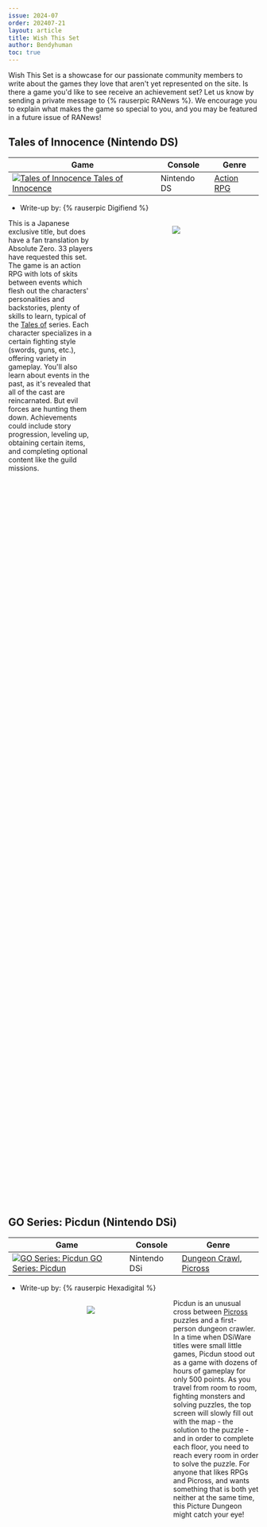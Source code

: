 ```yaml
---
issue: 2024-07
order: 202407-21
layout: article
title: Wish This Set
author: Bendyhuman
toc: true
---
```


Wish This Set is a showcase for our passionate community members to write about the games they love that aren't yet represented on the site. Is there a game you'd like to see receive an achievement set? Let us know by sending a private message to {% rauserpic RANews %}. We encourage you to explain what makes the game so special to you, and you may be featured in a future issue of RANews!

## Tales of Innocence (Nintendo DS)

| Game                                                                                                                                                                                                                                                    | Console     | Genre                                                 |
| ------------------------------------------------------------------------------------------------------------------------------------------------------------------------------------------------------------------------------------------------------- | ----------- | ----------------------------------------------------- |
| <a class="gameicon-link" href="https://retroachievements.org/game/5056" target="_blank" rel="noopener"> <img class="gameicon" src="https://media.retroachievements.org/Images/093192.png" alt="Tales of Innocence"> <span>Tales of Innocence</span></a> | Nintendo DS | [Action RPG](https://retroachievements.org/game/9132) |

* Write-up by: {% rauserpic Digifiend %}

<figure style="text-align:center;float:right;width:50%;height:50%">
<img src="https://media.retroachievements.org/Images/032193.png">
<figcaption></figcaption>
</figure>

This is a Japanese exclusive title, but does have a fan translation by Absolute Zero. 33 players have requested this set. The game is an action RPG with lots of skits between events which flesh out the characters' personalities and backstories, plenty of skills to learn, typical of the [Tales of](https://retroachievements.org/game/9482) series. Each character specializes in a certain fighting style (swords, guns, etc.), offering variety in gameplay. You'll also learn about events in the past, as it's revealed that all of the cast are reincarnated. But evil forces are hunting them down. Achievements could include story progression, leveling up, obtaining certain items, and completing optional content like the guild missions.

<br clear="right"/>

## GO Series: Picdun (Nintendo DSi)

| Game                                                                                                                                                                                                                                                   | Console      | Genre                                                                                                        |
| ------------------------------------------------------------------------------------------------------------------------------------------------------------------------------------------------------------------------------------------------------ | ------------ | ------------------------------------------------------------------------------------------------------------ |
| <a class="gameicon-link" href="https://retroachievements.org/game/26700" target="_blank" rel="noopener"> <img class="gameicon" src="https://media.retroachievements.org/Images/088238.png" alt="GO Series: Picdun"> <span>GO Series: Picdun</span></a> | Nintendo DSi | [Dungeon Crawl](https://retroachievements.org/game/5976), [Picross](https://retroachievements.org/game/4212) |

* Write-up by: {% rauserpic Hexadigital %}

<figure style="text-align:center;float:left;width:50%;height:50%">
<img src="https://cdn.mobygames.com/promos/2957225-picdun-screenshot.jpg">
<figcaption></figcaption>
</figure>

Picdun is an unusual cross between [Picross](https://retroachievements.org/game/4212) puzzles and a first-person dungeon crawler. In a time when DSiWare titles were small little games, Picdun stood out as a game with dozens of hours of gameplay for only 500 points. As you travel from room to room, fighting monsters and solving puzzles, the top screen will slowly fill out with the map - the solution to the puzzle - and in order to complete each floor, you need to reach every room in order to solve the puzzle. For anyone that likes RPGs and Picross, and wants something that is both yet neither at the same time, this Picture Dungeon might catch your eye!

<br clear="left"/>

## Kurohyou: Ryu ga Gotoku Shinshou (PlayStation Portable)

| Game                                                                                                                                                                                                                                                                                 | Console              | Genre                                                       |
| ------------------------------------------------------------------------------------------------------------------------------------------------------------------------------------------------------------------------------------------------------------------------------------ | -------------------- | ----------------------------------------------------------- |
| <a class="gameicon-link" href="https://retroachievements.org/game/18382" target="_blank" rel="noopener"> <img class="gameicon" src="https://media.retroachievements.org/Images/087735.png" alt="Kurohyou: Ryu ga Gotoku Shinshou"> <span>Kurohyou: Ryu ga Gotoku Shinshou</span></a> | PlayStation Portable | [Action-Adventure](https://retroachievements.org/game/2702) |

* Write-up by: {% rauserpic StingX2 %}

<figure style="text-align:center;float:right;width:50%;height:50%">
<img src="https://media.retroachievements.org/Images/054138.png">
<figcaption></figcaption>
</figure>

Are you a fan of [Yakuza](https://retroachievements.org/game/28546)? Well, did you know that two games exist for the PSP that we didn't get here in the West? Today let's talk about Kurohyou: Ryu ga Gotoku Shinsho and why it should get a set. Taking place during the events of Yakuza 4, this game stars a member of the Tojo clan trying to rob the Chinese when he accidentally kills a fellow Tojo clan member. He is then forced by the patriarch to fight for his freedom in Dragon Heat, a tournament over a number of days where he must beat 10 opponents for his own freedom.

The cutscenes are all done in manga style, but the game still has the open world exploration you have come to love in Yakuza. All the staples of Yakuza are here: tons of substories, gambling, Cabaret Club, bowling, and even part time jobs. In every aspect it is a bite sized Yakuza with a ton of meat on the bone to enjoy. The best part is a translation patch does exist for this game, so the hardest part is finding a dev partner to take us back to Japan, will it be you?

<br clear="right"/>

## Dragon Quest IV: Michibikareshi Monotachi (PlayStation)

| Game                                                                                                                                                                                                                                                                                                   | Console     | Genre          |
| ------------------------------------------------------------------------------------------------------------------------------------------------------------------------------------------------------------------------------------------------------------------------------------------------------ | ----------- | -------------- |
| <a class="gameicon-link" href="https://retroachievements.org/game/18478" target="_blank" rel="noopener"> <img class="gameicon" src="https://media.retroachievements.org/Images/000001.png" alt="Dragon Quest IV: Michibikareshi Monotachi"> <span>Dragon Quest IV: Michibikareshi Monotachi</span></a> | PlayStation | Turn-based RPG |

* Write-up by: {% rauserpic sioneus %}

<figure style="text-align:center;float:left;width:50%;height:50%">
<img src="https://gamefaqs.gamespot.com/a/screen/full/0/5/2/50052.jpg">
<figcaption></figcaption>
</figure>

Dragon Quest IV is quite different to its counterparts in the series - being divided into chapters can turn some players away from experiencing it out of fear of repeatedly having to grind characters over and over from level 1 or being stuck with a character they dislike. But those who've played any version of this game will agree on one thing: this is one of the best entries in the series.

The cast, the dungeons, and the story progression are perfectly executed, all the while striking a good balance in difficulty. Currently on the website, RA users can experience the [Dragon Warrior IV](https://retroachievements.org/game/4612) set, a game that has stood the test of time despite its limitations as an NES game, and the [Dragon Quest IV: Chapters of the Chosen](https://retroachievements.org/game/9770) set, the DS remake of this game where you can attempt the extra dungeon or seek out to complete the "Big Book of Beasts". As such, one more forgotten version of this game remains without a set, the PlayStation 1 version that came out exclusively in Japan in 2001.

This version remains untranslated, which can be a big drawback to a lot of players, but it's possibly the best version of this game, boasting the PS1 charming visuals as well as quality-of-life improvements over the NES version and many new additions, without the ever-slightly uncomfortable experience of playing a dual-screen game outside of a DS. It'd be great to have a set of this game to give people the opportunity of reliving Dragon Quest IV once more.

<br clear="left"/>

## Sprung: A Game Where Everyone Scores \| Sprung: The Dating Game (Nintendo DS)

| Game                                                                                                                                                                                                                                                                                                                                               | Console     | Genre                                                        |
| -------------------------------------------------------------------------------------------------------------------------------------------------------------------------------------------------------------------------------------------------------------------------------------------------------------------------------------------------- | ----------- | ------------------------------------------------------------ |
| <a class="gameicon-link" href="https://retroachievements.org/game/20416" target="_blank" rel="noopener"> <img class="gameicon" src="https://media.retroachievements.org/Images/061449.png" alt="Sprung: A Game Where Everyone Scores \| Sprung: The Dating Game"> <span>Sprung: A Game Where Everyone Scores \| Sprung: The Dating Game</span></a> | Nintendo DS | [Dating Simulation](https://retroachievements.org/game/2205) |

* Write-up by: {% rauserpic scatter %}

<figure style="text-align:center;float:right;width:50%;height:50%">
<img src="https://media.retroachievements.org/Images/061448.png">
<figcaption></figcaption>
</figure>

I feel like we as a community have forgotten how weirdly adult Nintendo's marketing was for a time. It's difficult to imagine a company with a brand image as squeaky-clean as Nintendo's putting out [a magazine ad claiming their console was so distracting you'd leave a woman tied to the bed](https://www.timeextension.com/features/flashback-when-nintendo-was-forced-to-pull-its-offensive-game-boy-advert), but that was what we were contending with. Right at the tail end of the trend, the big marketing push for the Nintendo DS was "touching is good"; we can only be thankful there was only one touch screen on the thing, because merging that with "two is better than one" might have landed Nintendo in PR hot water so bad we never would have seen the Wii. One of the DS launch titles that coincided with this campaign was Sprung: A Game Where Everyone Scores. Subtle.

For its part, Sprung is a very bad game. The main story plays out similarly to a visual novel, where the player must navigate tough conversations with options such as "You have the most beautiful eyes" or "Wow, are those real?" You also collect items like jewelry and candy that you must use to steer the conversation toward a favorable outcome. Think [Phoenix Wright](https://retroachievements.org/game/1060), but for hooking up. Set developers will have to ensure not to include the two items that have inventory slots but are totally unobtainable within the game. So that's about the level of polish we're dealing with.

This game has largely been lost to time - for good reason - but you wouldn't believe that from its magazine ad print run. For a solid few months, multiple pages of Nintendo Power were dedicated solely to this game, along with titles like [Feel the Magic XY/XX](https://retroachievements.org/game/9524) (known more tastefully in Europe as "Project Rub"). It's fascinating to remember the DS as such a mature console and I think more people should know about this weird piece of history.

<br clear="right"/>

## I Spy Challenger! (Game Boy Advance)

| Game                                                                                                                                                                                                                                                  | Console          | Genre                                                |
| ----------------------------------------------------------------------------------------------------------------------------------------------------------------------------------------------------------------------------------------------------- | ---------------- | ---------------------------------------------------- |
| <a class="gameicon-link" href="https://retroachievements.org/game/6947" target="_blank" rel="noopener"> <img class="gameicon" src="https://media.retroachievements.org/Images/087778.png" alt="I Spy Challenger!"> <span>I Spy Challenger!</span></a> | Game Boy Advance | [Minigames](https://retroachievements.org/game/4573) |

* Write-up by: {% rauserpic MeloDeathAtmoBlack %}

I grew up being well familiar with the I Spy series of puzzle books. You wouldn't know it, given how bad I am at finding things nowadays, but that's beside the point. I didn't expect the GBA version of the game to be anything more than just a few more dioramas of random junk haphazardly scattered about. And yet I forgot how cathartic it can be to work through these, made just the more sweeter in this game where each item does a silly animation when discovered. It's simple, but it's also charming and joyful.

But that's just one part of the game. The developers took the concept of item finding and pattern recognition and spread it into three more game modes, each one distinct enough to be its own fulfilling experience. The least of these is essentially an object version of a word search, where you'll be given a sequence of objects and need to find it in a grid. Admittedly it's not particularly enjoyable, but the other two make up for it. These are puzzle games in stages where you'll need to sort out objects based on patterns that change each round. In one of them, the catch is that you're not told what the groups are. You'll see the groups divided into rings, and the screen will quickly autoscroll horizontally, looping from one end to the other, and you'll need to figure out based on what items are in what ring where to drop your current item. One group could be numbers, but that could be a child's counting block or a dice or domino. As early as the third round, these items aren't always immediately distinct. The last one is my favorite, in which you'll be given an example of the match you're supposed to make - for example, items that start with a given letter - but instead the game is an arcade-style puzzler where you fire it into a moving row of items as they're slowly pushed towards the edge of the screen. Match and both items are eliminated; miss and it remains and must be cleared again. Trying to spy what you need to hit while also lining up your shot adds just enough tension to keep this mode engaging.

All considered, the game is short, simple, and easy, yet I can't stress enough how this is an unironically enjoyable gameplay loop regardless. There's enough room for challenges to add to a potential achievement set, yet most players here won't have much difficulty with them regardless. And sometimes, having a simple set to knock out between tougher crusades is exactly what we want, and I Spy Challenger puts enough of its own spin that it stands out with other puzzle games and minigame collections of its kind. This is one I come back to every so often, and I'd hope to see others enjoy it as well.

## Dragon Slayer: The Legend of Heroes II (PC Engine CD/TurboGrafx-CD)

| Game                                                                                                                                                                                                                                                                                             | Console                    | Genre                                                     |
| ------------------------------------------------------------------------------------------------------------------------------------------------------------------------------------------------------------------------------------------------------------------------------------------------ | -------------------------- | --------------------------------------------------------- |
| <a class="gameicon-link" href="https://retroachievements.org/game/10197" target="_blank" rel="noopener"> <img class="gameicon" src="https://media.retroachievements.org/Images/019777.png" alt="Dragon Slayer: The Legend of Heroes II"> <span>Dragon Slayer: The Legend of Heroes II</span></a> | PC Engine CD/TurboGrafx-CD | [Turn-based RPG](https://retroachievements.org/game/5663) |

* Write-up by: {% rauserpic ladynadiad %}

<figure style="text-align:center;float:right;width:50%;height:50%">
<img src="https://media.retroachievements.org/Images/019776.png">
<figcaption></figcaption>
</figure>

Legend of Heroes is a very solid turn-based RPG series, and with the recent release of a set for the [first game](https://retroachievements.org/game/12889), it would be nice to see someone tackle the second, though there are definitely some hurdles that are actually doable to work around. One of the biggest is the lack of translation; however, GameFAQs does have a full game walkthrough. Even if whatever dev tackles this has limited Japanese skill, it would be pretty doable to make a set. There's a guide, the game mechanics are straightforward, and [Falcom](https://retroachievements.org/game/8454) games tend to have nice memory - the first game's memory was very easy to work with. The game has nice art and music and should be fun to play. It has everything that makes it very doable to make a nice set that players will enjoy.

<br clear="right"/>

## Metal Gear Solid: Digital Graphic Novel (PlayStation Portable)

| Game                                                                                                                                                                                                                                                                                               | Console              | Genre                                                                                                             |
| -------------------------------------------------------------------------------------------------------------------------------------------------------------------------------------------------------------------------------------------------------------------------------------------------- | -------------------- | ----------------------------------------------------------------------------------------------------------------- |
| <a class="gameicon-link" href="https://retroachievements.org/game/20421" target="_blank" rel="noopener"> <img class="gameicon" src="https://media.retroachievements.org/Images/090766.png" alt="Metal Gear Solid: Digital Graphic Novel"> <span>Metal Gear Solid: Digital Graphic Novel</span></a> | PlayStation Portable | [Visual Novel](https://retroachievements.org/game/6341), [Hidden Object](https://retroachievements.org/game/9749) |

* Write-up by: {% rauserpic s0uth %}

<figure style="text-align:center;float:left;width:50%;height:50%">
<img src="https://media.retroachievements.org/Images/095664.png">
<figcaption></figcaption>
</figure>

This game deserves a set. On the surface, this looks like a cool, animated graphic novel and not much more. If you were to only go off this, the animation is still incredible, and it's a fun way to experience the incredible story of [Metal Gear Solid](https://retroachievements.org/game/11244). However, deeper down, you'll realize that it's more than just a digital recreation of the story. On nearly every panel, you can take a closer look at everything on the screen, allowing you to find hidden objects. There's around 250 for you to find throughout the pages of the novel! After you find each of these, your job is not over, however. You can take these objects and bring them into Memory Building Simulation, where you can combine them and create new objects. Overall, not only is this a fun recreation of Metal Gear Solid's story, but an interesting hidden object game that will require you to search every nook and cranny of the novel, and this deserves a set on the site.

<br clear="left"/>

## Gladius (GameCube)

| Game                                                                                                                                                                                                                              | Console  | Genre                                                   |
| --------------------------------------------------------------------------------------------------------------------------------------------------------------------------------------------------------------------------------- | -------- | ------------------------------------------------------- |
| <a class="gameicon-link" href="https://retroachievements.org/game/3339" target="_blank" rel="noopener"> <img class="gameicon" src="https://media.retroachievements.org/Images/091292.png" alt="Gladius"> <span>Gladius</span></a> | GameCube | [Tactical RPG](https://retroachievements.org/game/3069) |

* Write-up by: {% rauserpic Blackdrazon %}

<figure style="text-align:center;float:right;width:50%;height:50%">
<img src="https://media.retroachievements.org/Images/091290.png">
<figcaption></figcaption>
</figure>

These days, [LucasArts / Lucasfilm Games](https://retroachievements.org/game/11614) is known for [Star Wars](https://retroachievements.org/game/8358) titles and their graphical adventure games, but they do have a few exceptions that don't belong to either, and Gladius is a fantastic example.

Gladius, a Turn-Based Strategy RPG, is built around a series of massive gladiator tournaments. Sure, there's a fantasy RPG plot in there, somewhere, but even it's about the tournament in the end. We're not just doing simple skirmishes: the finals demands you qualify via sub-tournaments and special events that span the host nation, most of which demand some kind of gimmick or restricted roster that will have you scratching your head about which of your customized gladiators to take, or how to use them. Winning under weird and colourful restrictions is the name of the game. The tournaments politely keep going after the finals, so should you wait until you win and come back with new, unique units from other regions? Some tournaments aren't even open until later in the campaign!

Besides a few named characters, your entire roster is under your control at all times, so it's up to you to decide whether to be good at everything or to custom-build your squad for a blitz to the end of the finals. Should you hire a new barbarian, or a wolf? How do you upgrade them, knowing they'll never get everything there is to get? Do you get a duplicate fighter? What about the secret units hidden behind sidequests? Do you make sacrifices to KEEP the secret units? Fantasy and historical humans rub shoulders with minotaurs, yeti, and skeletons, each with their own options and limits. The sheer depth of content will have completionists working at this one for a WHILE.

In between battles, you'll fight bandits and follow the plot without any of the arena's restrictions, but also with the sudden threat of permadeath. Short, "timed hit" style attacks keep you awake between moves. You can even replay the game starting with the heroine or the hero, both from different starting nations, though they sync up in Chapter 3.

The GameCube version of Gladius is the one to play, featuring anti-aliasing and faster load times than the PS2 and Xbox (it also supports a 4-player co-op mode). The GC version even has some excellent fan texture packs that you can find online, although you'll probably have to do without while you work on any achievements!

<br clear="right"/>

## Mega Man Battle Network 4.5: Real Operation (Game Boy Advance)

| Game                                                                                                                                                                                                                                                                                                     | Console          | Genre        |
| -------------------------------------------------------------------------------------------------------------------------------------------------------------------------------------------------------------------------------------------------------------------------------------------------------- | ---------------- | ------------ |
| <a class="gameicon-link" href="https://retroachievements.org/game/567" target="_blank" rel="noopener"> <img class="gameicon" src="https://media.retroachievements.org/Images/082480.png" alt="Mega Man Battle Network 4.5: Real Operation"> <span>Mega Man Battle Network 4.5: Real Operation</span></a> | Game Boy Advance | Tactical RPG |

* Write-up by: {% rauserpic Digifiend %}

<figure style="text-align:center;float:left;width:50%;height:50%">
<img src="https://media.retroachievements.org/Images/001028.png">
<figcaption></figcaption>
</figure>

Ever played the [Battle Network](https://retroachievements.org/game/9034) games and wished you could play as a different Navi? Ever wondered what it would be like to be a real netbattler? Then this is the game for you. Released only in Japan, this game is an often forgotten entry in the beloved franchise. But thanks to The Rockman EXE Zone, this game is now available in English. You can play as more than 20 different Navis, each with their own gameplay quirks, and you can enter tournaments to prove yourself to be the best. 

<br clear="left"/>